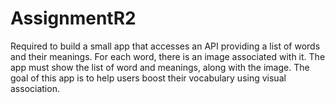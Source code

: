 # AssignmentR2
Required to build a small app that accesses an API providing a list of words and their meanings.
For each word, there is an image associated with it.
The app must show the list of word and meanings, along with the image.
The goal of this app is to help users boost their vocabulary using visual association.
